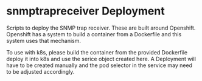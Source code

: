 # snmptrapreceiver Deployment
Scripts to deploy the SNMP trap receiver. These are built around Openshift. Openshift has a system to build a container from a Dockerfile and this system uses that mechanism.

To use with k8s, please build the container from the provided Dockerfile deploy it into k8s and use the serice object created here. A Deployment will have to be created manually and the pod selector in the service may need to be adjusted accordingly.
